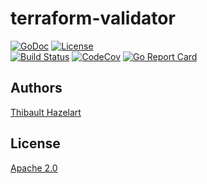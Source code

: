 # terraform-validator
[![GoDoc](https://godoc.org/github.com/thazelart/terraform-validator?status.svg)](https://godoc.org/github.com/thazelart/terraform-validator) [![License](https://img.shields.io/badge/License-Apache%202.0-blue.svg)](https://github.com/gojp/goreportcard/blob/master/LICENSE)          
[![Build Status](https://travis-ci.com/thazelart/terraform-validator.svg?branch=master)](https://travis-ci.com/thazelart/terraform-validator) [![CodeCov](https://codecov.io/gh/thazelart/terraform-validator/branch/master/graph/badge.svg)](https://codecov.io/gh/thazelart/terraform-validator) [![Go Report Card](https://goreportcard.com/badge/github.com/thazelart/terraform-validator)](https://goreportcard.com/report/github.com/thazelart/terraform-validator)


## Authors
[Thibault Hazelart](https://github.com/thazelart)

## License
[Apache 2.0](/LICENSE)
